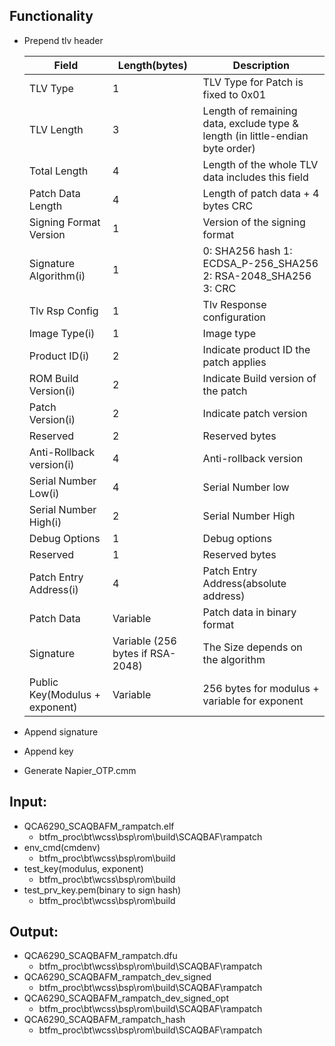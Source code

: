 
## Functionality
*  Prepend tlv header

	| Field		| Length(bytes)	| Description		|
	|---------------|---------------|-----------------------|
	|TLV Type	|1		|TLV Type for Patch is fixed to 0x01|
	|TLV Length	|3	|Length of remaining data, exclude type & length (in little-endian byte order)|
  	|Total Length	|4	|Length of the whole TLV data includes this field |
  	|Patch Data Length|4	|Length of patch data + 4 bytes CRC|
  	|Signing Format Version	|1	|Version of the signing format|
 	|Signature Algorithm(i)	|1	|0: SHA256 hash 1: ECDSA_P-256_SHA256 2: RSA-2048_SHA256 3: CRC|
  	|Tlv Rsp Config		|1	|Tlv Response configuration|
  	|Image Type(i)		|1	|Image type|
  	|Product ID(i)		|2	|Indicate product ID the patch applies|
  	|ROM Build Version(i)  	|2	|Indicate Build version of the patch|
  	|Patch Version(i)	|2	|Indicate patch version|
  	|Reserved		|2	|Reserved bytes|
  	|Anti-Rollback version(i)|4	|Anti-rollback version|
  	|Serial Number Low(i)	|4	|Serial Number low|
  	|Serial Number High(i)	|2	|Serial Number High|
	|Debug Options		|1	|Debug options|
  	|Reserved		|1	|Reserved bytes|
 	|Patch Entry Address(i)	|4	|Patch Entry Address(absolute address)|
  	|Patch Data		|Variable	|Patch data in binary format|
  	|Signature		|Variable (256 bytes if RSA-2048)|The Size depends on the algorithm|
  	|Public Key(Modulus + exponent)|Variable|256 bytes for modulus + variable for exponent|

*  Append signature
*  Append key
*  Generate Napier_OTP.cmm

## Input:
*  QCA6290_SCAQBAFM_rampatch.elf
	* btfm_proc\bt\wcss\bsp\rom\build\SCAQBAF\rampatch
*  env_cmd(cmdenv)
	* btfm_proc\bt\wcss\bsp\rom\build
*  test_key(modulus, exponent)
	* btfm_proc\bt\wcss\bsp\rom\build
*  test_prv_key.pem(binary to sign hash)
	* btfm_proc\bt\wcss\bsp\rom\build


## Output:
*  QCA6290_SCAQBAFM_rampatch.dfu
	* btfm_proc\bt\wcss\bsp\rom\build\SCAQBAF\rampatch
*  QCA6290_SCAQBAFM_rampatch_dev_signed
	* btfm_proc\bt\wcss\bsp\rom\build\SCAQBAF\rampatch
*  QCA6290_SCAQBAFM_rampatch_dev_signed_opt
	* btfm_proc\bt\wcss\bsp\rom\build\SCAQBAF\rampatch
*  QCA6290_SCAQBAFM_rampatch_hash
	* btfm_proc\bt\wcss\bsp\rom\build\SCAQBAF\rampatch

